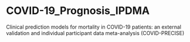# COVID-19_Prognosis_IPDMA
Clinical prediction models for mortality in COVID-19 patients: an external validation and individual participant data meta-analysis (COVID-PRECISE) 
